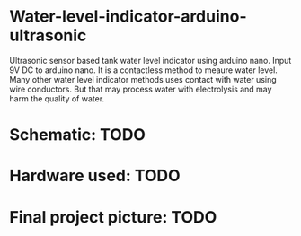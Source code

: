 # Water-level-indicator-arduino-ultrasonic
Ultrasonic sensor based tank water level indicator using arduino nano. Input 9V DC to arduino nano. It is a contactless method to meaure water level. Many other water level indicator methods uses contact with water using wire conductors. But that may process water with electrolysis and may harm the quality of water.  

# Schematic: TODO

# Hardware used: TODO

# Final project picture: TODO

